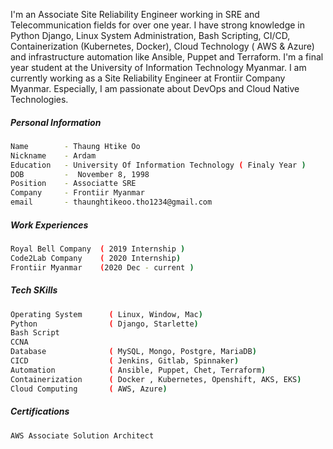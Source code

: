 <p>
I'm an Associate Site Reliability Engineer working in SRE and Telecommunication fields for over one year. I have strong knowledge in Python Django, Linux System Administration, Bash Scripting, CI/CD, Containerization (Kubernetes, Docker), Cloud Technology ( AWS & Azure) and infrastructure automation like Ansible, Puppet and Terraform. I'm a final year student at the University of Information Technology Myanmar. I am currently working as a Site Reliability Engineer at Frontiir Company Myanmar. Especially, I am passionate about DevOps and Cloud Native Technologies.
</p>

##### Personal Information
```bash
Name        - Thaung Htike Oo
Nickname    - Ardam
Education   - University Of Information Technology ( Finaly Year )
DOB         -  November 8, 1998 
Position    - Associatte SRE
Company     - Frontiir Myanmar
email       - thaunghtikeoo.tho1234@gmail.com
```

##### Work Experiences
```bash
Royal Bell Company  ( 2019 Internship )
Code2Lab Company    ( 2020 Internship) 
Frontiir Myanmar    (2020 Dec - current )
```

##### Tech SKills
```bash
Operating System      ( Linux, Window, Mac)
Python                ( Django, Starlette)
Bash Script
CCNA
Database              ( MySQL, Mongo, Postgre, MariaDB)
CICD                  ( Jenkins, Gitlab, Spinnaker)
Automation            ( Ansible, Puppet, Chet, Terraform)
Containerization      ( Docker , Kubernetes, Openshift, AKS, EKS)
Cloud Computing       ( AWS, Azure)
```
##### Certifications
```bash 
AWS Associate Solution Architect 
```
